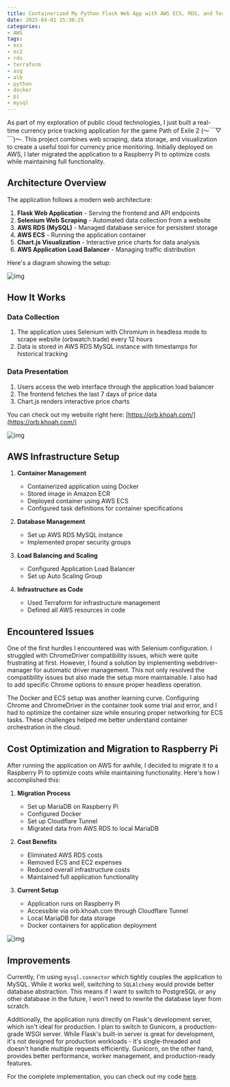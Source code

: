 ```yaml
---
title: Containerized My Python Flask Web App with AWS ECS, RDS, and Terraform
date: 2025-04-01 15:30:25
categories:
- AWS
tags:
- ecs
- ec2
- rds
- terraform
- asg
- alb
- python
- docker
- pi
- mysql
---
```

As part of my exploration of public cloud technologies, I just built a real-time currency price tracking application for the game Path of Exile 2 (～￣▽￣)～.
This project combines web scraping, data storage, and visualization to create a useful tool for currency price monitoring. Initially deployed on AWS, I later migrated the application to a Raspberry Pi to optimize costs while maintaining full functionality.

## Architecture Overview

The application follows a modern web architecture:
1. **Flask Web Application** - Serving the frontend and API endpoints
2. **Selenium Web Scraping** - Automated data collection from a website
3. **AWS RDS (MySQL)** - Managed database service for persistent storage
4. **AWS ECS** - Running the application container
5. **Chart.js Visualization** - Interactive price charts for data analysis
6. **AWS Application Load Balancer** - Managing traffic distribution

Here's a diagram showing the setup:

![img](https://s3.us-east-1.amazonaws.com/blog.khoah.net/media/orbwatch/diagram.png)

## How It Works

### Data Collection
1. The application uses Selenium with Chromium in headless mode to scrape website (orbwatch.trade) every 12 hours
2. Data is stored in AWS RDS MySQL instance with timestamps for historical tracking

### Data Presentation
1. Users access the web interface through the application load balancer
2. The frontend fetches the last 7 days of price data
3. Chart.js renders interactive price charts

You can check out my website right here: [https://orb.khoah.com/](https://orb.khoah.com/)

![img](https://s3.us-east-1.amazonaws.com/blog.khoah.net/media/orbwatch/Screenshot+2025-04-03+152238.png)

## AWS Infrastructure Setup

1. **Container Management**
   - Containerized application using Docker
   - Stored image in Amazon ECR
   - Deployed container using AWS ECS
   - Configured task definitions for container specifications

2. **Database Management**
   - Set up AWS RDS MySQL instance
   - Implemented proper security groups

3. **Load Balancing and Scaling**
   - Configured Application Load Balancer
   - Set up Auto Scaling Group

4. **Infrastructure as Code**
   - Used Terraform for infrastructure management
   - Defined all AWS resources in code

## Encountered Issues

One of the first hurdles I encountered was with Selenium configuration. I struggled with ChromeDriver compatibility issues, which were quite frustrating at first. However, I found a solution by implementing webdriver-manager for automatic driver management. This not only resolved the compatibility issues but also made the setup more maintainable. I also had to add specific Chrome options to ensure proper headless operation.

The Docker and ECS setup was another learning curve. Configuring Chrome and ChromeDriver in the container took some trial and error, and I had to optimize the container size while ensuring proper networking for ECS tasks. These challenges helped me better understand container orchestration in the cloud.

## Cost Optimization and Migration to Raspberry Pi

After running the application on AWS for awhile, I decided to migrate it to a Raspberry Pi to optimize costs while maintaining functionality. Here's how I accomplished this:

1. **Migration Process**
   - Set up MariaDB on Raspberry Pi
   - Configured Docker
   - Set up Cloudflare Tunnel
   - Migrated data from AWS RDS to local MariaDB

2. **Cost Benefits**
   - Eliminated AWS RDS costs
   - Removed ECS and EC2 expenses
   - Reduced overall infrastructure costs
   - Maintained full application functionality

3. **Current Setup**
   - Application runs on Raspberry Pi
   - Accessible via orb.khoah.com through Cloudflare Tunnel
   - Local MariaDB for data storage
   - Docker containers for application deployment

![img](https://s3.us-east-1.amazonaws.com/blog.khoah.net/media/orbwatch/pi.png)

## Improvements

Currently, I'm using `mysql.connector` which tightly couples the application to MySQL. While it works well, switching to `SQLAlchemy` would provide better database abstraction. This means if I want to switch to PostgreSQL or any other database in the future, I won't need to rewrite the database layer from scratch.

Additionally, the application runs directly on Flask's development server, which isn't ideal for production. I plan to switch to Gunicorn, a production-grade WSGI server. While Flask's built-in server is great for development, it's not designed for production workloads - it's single-threaded and doesn't handle multiple requests efficiently. Gunicorn, on the other hand, provides better performance, worker management, and production-ready features.

For the complete implementation, you can check out my code [here](https://github.com/ehoang0106/containerized).
